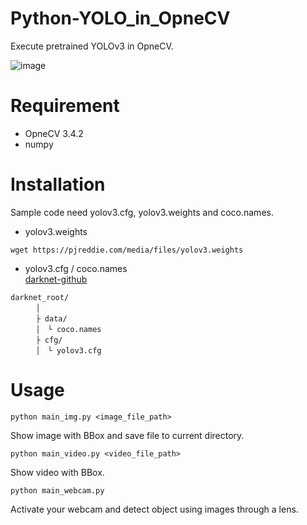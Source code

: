 # Python-YOLO_in_OpneCV
Execute pretrained YOLOv3 in OpneCV.  

![image](https://user-images.githubusercontent.com/35373553/45593378-5d00e800-b9c0-11e8-95f0-2d80b9411367.jpg)

# Requirement
- OpneCV 3.4.2
- numpy  


# Installation
Sample code need yolov3.cfg, yolov3.weights and coco.names.  

- yolov3.weights
```
wget https://pjreddie.com/media/files/yolov3.weights
```
- yolov3.cfg / coco.names  
[darknet-github](https://github.com/pjreddie/darknet)
```
darknet_root/  
    　│
    　├ data/  
    　│　└ coco.names
    　├ cfg/  
    　│　└ yolov3.cfg
```

# Usage
```
python main_img.py <image_file_path>
```
Show image with BBox and save file to current directory.

```
python main_video.py <video_file_path>
```
Show video with BBox.


```
python main_webcam.py
```
Activate your webcam and detect object using images through a lens.
